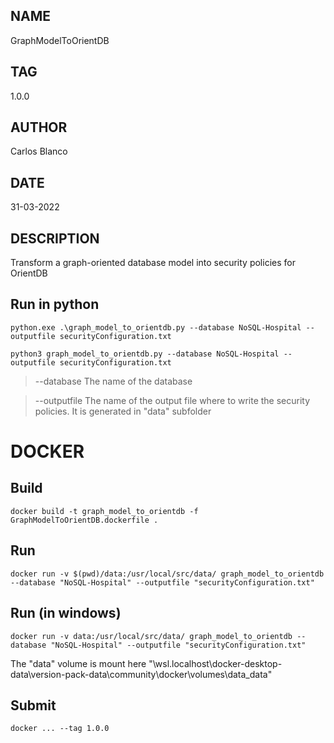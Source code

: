## NAME

GraphModelToOrientDB

## TAG

1.0.0

## AUTHOR
Carlos Blanco

## DATE

31-03-2022

## DESCRIPTION
Transform a graph-oriented database model into security policies for OrientDB


## Run in python
```
python.exe .\graph_model_to_orientdb.py --database NoSQL-Hospital --outputfile securityConfiguration.txt
```

```
python3 graph_model_to_orientdb.py --database NoSQL-Hospital --outputfile securityConfiguration.txt
```


>--database   The name of the database 

>--outputfile   The name of the output file where to write the security policies. It is generated in "data" subfolder

# DOCKER

## Build

```
docker build -t graph_model_to_orientdb -f GraphModelToOrientDB.dockerfile .
```

## Run

```
docker run -v $(pwd)/data:/usr/local/src/data/ graph_model_to_orientdb --database "NoSQL-Hospital" --outputfile "securityConfiguration.txt"
```


## Run (in windows)

```
docker run -v data:/usr/local/src/data/ graph_model_to_orientdb --database "NoSQL-Hospital" --outputfile "securityConfiguration.txt"
```

The "data" volume is mount here "\\wsl.localhost\docker-desktop-data\version-pack-data\community\docker\volumes\data\_data"


## Submit

```
docker ... --tag 1.0.0
```

